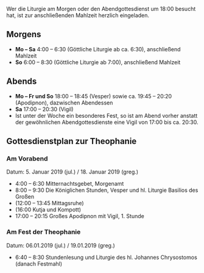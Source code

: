 Wer die Liturgie am Morgen oder den Abendgottesdienst um 18:00 besucht hat, ist zur anschließenden Mahlzeit herzlich eingeladen.

## Morgens
- **Mo – Sa** 4:00 – 6:30 (Göttliche Liturgie ab ca. 6:30), anschließend Mahlzeit
- **So** 6:00 – 8:30 (Göttliche Liturgie ab 7:00), anschließend Mahlzeit

## Abends
- **Mo – Fr und So** 18:00 – 18:45 (Vesper) sowie ca. 19:45 – 20:20 (Apodipnon), dazwischen Abendessen
- **Sa** 17:00 – 20:30 (Vigil)
- Ist unter der Woche ein besonderes Fest, so ist am Abend vorher anstatt der gewöhnlichen Abendgottesdienste eine Vigil von 17:00 bis ca. 20:30.

## Gottesdienstplan zur Theophanie
### Am Vorabend
Datum: 5. Januar 2019 (jul.) / 18. Januar 2019 (greg.)  
- 4:00 – 6:30 Mitternachtsgebet, Morgenamt
- 8:00 – 9:30 Die Königlichen Stunden, Vesper und hl. Liturgie Basilios des Großen
- (12:00 – 13:45 Mittagsruhe)
- (16:00 Kutja und Kompott)
- 17:00 – 20:15 Großes Apodipnon mit Vigil, 1. Stunde

### Am Fest der Theophanie
Datum: 06.01.2019 (jul.) / 19.01.2019 (greg.)
- 6:40 – 8:30 Stundenlesung und Liturgie des hl. Johannes Chrysostomos (danach Festmahl)
